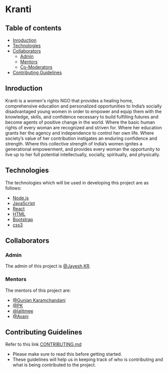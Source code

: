 # Kranti

## Table of contents

* [Inroduction](#inroduction)
* [Technologies](#technologies)
* [Collaborators](#collaborators)
    * [Admin](#admin)
    * [Mentors](#mentors)
    * [Co-Moderators](#co-moderators)
* [Contributing Guidelines](#contributing-guidelines)

## Inroduction

Kranti is a women's rights NGO that provides a healing home, comprehensive education and personalized opportunities to India’s socially disadvantaged young women in order to empower and equip them with the knowledge, skills, and confidence necessary to build fulfilling futures and become agents of positive change in the world. Where the basic human rights of every woman are recognized and striven for. Where her education grants her the agency and independence to control her own life. Where society’s value of her contribution instigates an enduring confidence and strength. Where this collective strength of India’s women ignites a generational empowerment, and provides every woman the opportunity to live up to her full potential intellectually, socially, spiritually, and physically.

## Technologies

The technologies which will be used in developing this project are as follows:

* [Node.js](https://nodejs.org/en/)
* [JavaScript](https://en.wikipedia.org/wiki/JavaScript)
* [React](https://reactjs.org/)
* [HTML](https://en.wikipedia.org/wiki/HTML)
* [Bootstrap](https://getbootstrap.com/)
* [css3](https://en.wikipedia.org/wiki/Cascading_Style_Sheets)

## Collaborators

### Admin

The admin of this project is [@Jayesh KR](https://github.com/jayeshkattar).

### Mentors

The mentors of this project are:

* [@Gunjan Karamchandani](https://github.com/troublemagnet)
* [@PK](https://github.com/Pratul1997)
* [@lalitmee](https://github.com/lalitmee)
* [@Avani](https://github.com/AvaniVerma)

## Contributing Guidelines

Refer to this link [CONTRIBUTING.md](https://github.com/GirlScriptSummerOfCode/Kranti/blob/master/CONTRIBUTING.md)

* Please make sure to read this before getting started.
* These guidelines will help us in keeping track of who is contributing and what is being contributed to the project.
